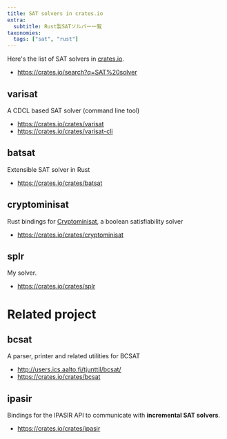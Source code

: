 ```yaml
---
title: SAT solvers in crates.io
extra:
  subtitle: Rust製SATソルバー一覧
taxonomies:
  tags: ["sat", "rust"]
---
```


Here's the list of SAT solvers in [crates.io](https://crates.io).

- https://crates.io/search?q=SAT%20solver

## varisat
A CDCL based SAT solver (command line tool)

- https://crates.io/crates/varisat
- https://crates.io/crates/varisat-cli

## batsat
Extensible SAT solver in Rust

- https://crates.io/crates/batsat

## cryptominisat
Rust bindings for [Cryptominisat](https://github.com/msoos/cryptominisat), a boolean satisfiability solver

- https://crates.io/crates/cryptominisat

## splr

My solver.

- https://crates.io/crates/splr

# Related project

## bcsat

A parser, printer and related utilities for BCSAT 

- http://users.ics.aalto.fi/tjunttil/bcsat/
- https://crates.io/crates/bcsat

## ipasir
Bindings for the IPASIR API to communicate with **incremental SAT solvers**.

- https://crates.io/crates/ipasir
